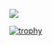 ![](https://komarev.com/ghpvc/?username=Ali-Zaiback)

[![trophy](https://github-profile-trophy.vercel.app/?username=Ali-Zaiback&theme=onedark)](https://github.com/ryo-ma/github-profile-trophy)

